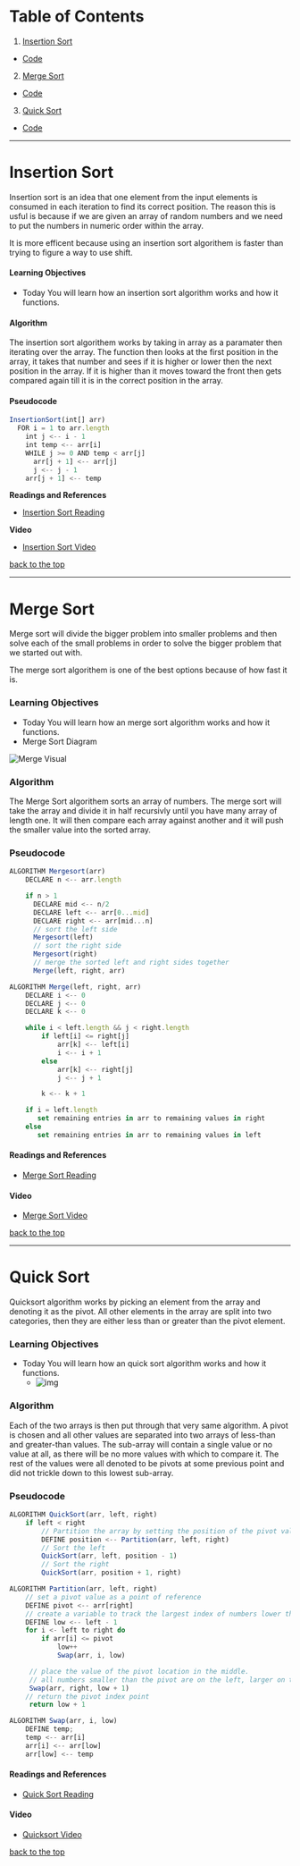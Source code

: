# Table of Contents
1. [Insertion Sort](#Insertion-Sort)
  * [Code](https://github.com/KlNGU/data-structures-and-algorithms/blob/master/data-structures/sort/insertion/insertion-sort.js)
2. [Merge Sort](#Merge-Sort)
  * [Code](https://github.com/KlNGU/data-structures-and-algorithms/blob/master/data-structures/sort/merge/merge-sort.js)
3. [Quick Sort](#Quick-Sort)
  * [Code](https://github.com/KlNGU/data-structures-and-algorithms/blob/master/data-structures/sort/quick/quick-sort.js)

---

# Insertion Sort

Insertion sort is an idea that one element from the input elements is consumed in each iteration to find its correct position. The reason this is usful is because if we are given an array of random numbers and we need to put the numbers in numeric order within the array.

It is more efficent because using an insertion sort algorithem is faster than trying to figure a way to use shift.

#### Learning Objectives
* Today You will learn how an insertion sort algorithm works and how it functions. 

#### Algorithm
The insertion sort algorithem works by taking in array as a paramater then iterating over the array. The function then looks at the first position in the array, it takes that number and sees if it is higher or lower then the next position in the array. If it is higher than it moves toward the front then gets compared again till it is in the correct position in the array.

#### Pseudocode

```javascript
InsertionSort(int[] arr)
  FOR i = 1 to arr.length
    int j <-- i - 1
    int temp <-- arr[i]
    WHILE j >= 0 AND temp < arr[j]
      arr[j + 1] <-- arr[j]
      j <-- j - 1
    arr[j + 1] <-- temp
```

**Readings and References**

* [Insertion Sort Reading](https://www.geeksforgeeks.org/insertion-sort/)

**Video**

* [Insertion Sort Video](youtube.com/watch?v=OGzPmgsI-pQ)

[back to the top](#Table-of-Contents)

---

# Merge Sort
Merge sort will divide the bigger problem into smaller problems and then solve each of the small problems in order to solve the bigger problem that we started out with.

The merge sort algorithem is one of the best options because of how fast it is.

### Learning Objectives
* Today You will learn how an merge sort algorithm works and how it functions.
* Merge Sort Diagram

![Merge Visual](http://cdn.differencebetween.net/wp-content/uploads/2018/11/Difference-between-Quick-Sort-and-Merge-Sort-.png)

### Algorithm
The Merge Sort algorithem sorts an array of numbers. The merge sort will take the array and divide it in half recursivly until you have many array of length one. It will then compare each array against another and it will push the smaller value into the sorted array.

### Pseudocode

```javascript
ALGORITHM Mergesort(arr)
    DECLARE n <-- arr.length

    if n > 1
      DECLARE mid <-- n/2
      DECLARE left <-- arr[0...mid]
      DECLARE right <-- arr[mid...n]
      // sort the left side
      Mergesort(left)
      // sort the right side
      Mergesort(right)
      // merge the sorted left and right sides together
      Merge(left, right, arr)

ALGORITHM Merge(left, right, arr)
    DECLARE i <-- 0
    DECLARE j <-- 0
    DECLARE k <-- 0

    while i < left.length && j < right.length
        if left[i] <= right[j]
            arr[k] <-- left[i]
            i <-- i + 1
        else
            arr[k] <-- right[j]
            j <-- j + 1

        k <-- k + 1

    if i = left.length
       set remaining entries in arr to remaining values in right
    else
       set remaining entries in arr to remaining values in left
```

#### Readings and References
* [Merge Sort Reading](https://medium.com/javascript-in-plain-english/javascript-merge-sort-3205891ac060)

#### Video
* [Merge Sort Video](youtube.com/watch?v=KF2j-9iSf4Q&index=27&list=PLLXdhg_r2hKA7DPDsunoDZ-Z769jWn4R8)

[back to the top](#Table-of-Contents)

---

# Quick Sort
Quicksort algorithm works by picking an element from the array and denoting it as the pivot. All other elements in the array are split into two categories, then they are either less than or greater than the pivot element.

### Learning Objectives
* Today You will learn how an quick sort algorithm works and how it functions.
  * ![img](http://cdn.differencebetween.net/wp-content/uploads/2018/11/Difference-between-Quick-Sort-and-Merge-Sort-.png)

### Algorithm
Each of the two arrays is then put through that very same algorithm. A pivot is chosen and all other values are separated into two arrays of less-than and greater-than values. The sub-array will contain a single value or no value at all, as there will be no more values with which to compare it. The rest of the values were all denoted to be pivots at some previous point and did not trickle down to this lowest sub-array.

### Pseudocode

```javascript
ALGORITHM QuickSort(arr, left, right)
    if left < right
        // Partition the array by setting the position of the pivot value 
        DEFINE position <-- Partition(arr, left, right)
        // Sort the left
        QuickSort(arr, left, position - 1)
        // Sort the right
        QuickSort(arr, position + 1, right)

ALGORITHM Partition(arr, left, right)
    // set a pivot value as a point of reference
    DEFINE pivot <-- arr[right]
    // create a variable to track the largest index of numbers lower than the defined pivot
    DEFINE low <-- left - 1
    for i <- left to right do
        if arr[i] <= pivot
            low++
            Swap(arr, i, low)

     // place the value of the pivot location in the middle.
     // all numbers smaller than the pivot are on the left, larger on the right. 
     Swap(arr, right, low + 1)
    // return the pivot index point
     return low + 1

ALGORITHM Swap(arr, i, low)
    DEFINE temp;
    temp <-- arr[i]
    arr[i] <-- arr[low]
    arr[low] <-- temp
```

#### Readings and References
* [Quick Sort Reading](https://guide.freecodecamp.org/algorithms/sorting-algorithms/quick-sort/)

#### Video
* [Quicksort Video](https://www.youtube.com/watch?v=MZaf_9IZCrc)

[back to the top](#Table-of-Contents)
